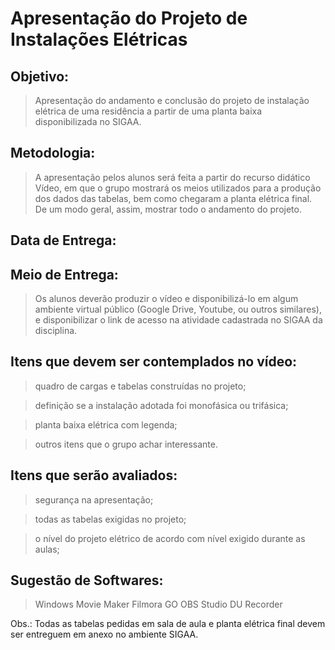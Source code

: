 # Apresentação do Projeto de Instalações Elétricas


## Objetivo: 
>Apresentação do andamento e conclusão do projeto de instalação elétrica de uma residência a partir de uma planta baixa disponibilizada no SIGAA.

## Metodologia: 
>A apresentação pelos alunos será feita a partir do recurso didático Vídeo, em que o grupo mostrará os meios utilizados para a produção dos dados das tabelas, bem como chegaram a planta elétrica final. De um modo geral, assim, mostrar todo o andamento do projeto.

## Data de Entrega: 

## Meio de Entrega: 
>Os alunos deverão produzir o vídeo e disponibilizá-lo em algum ambiente virtual público (Google Drive, Youtube, ou outros similares), e disponibilizar o link de acesso na atividade cadastrada no SIGAA da disciplina.

## Itens que devem ser contemplados no vídeo:
> quadro de cargas e tabelas construídas no projeto;

> definição se a instalação adotada foi monofásica ou trifásica;

> planta baixa elétrica com legenda;

> outros itens que o grupo achar interessante.

## Itens que serão avaliados:
>segurança na apresentação;

>todas as tabelas exigidas no projeto;

>o nível do projeto elétrico de acordo com nível exigido durante as aulas;


## Sugestão de Softwares:
> Windows Movie Maker
> Filmora GO
> OBS Studio
> DU Recorder

Obs.: Todas as tabelas pedidas em sala de aula e planta elétrica final devem ser entreguem em anexo no ambiente SIGAA.
